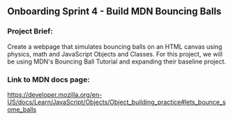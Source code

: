 ## Onboarding Sprint 4 - Build MDN Bouncing Balls

### Project Brief:
Create a webpage that simulates bouncing balls on an HTML canvas using physics, math and JavaScript Objects and Classes. For this project, we will be using MDN's Bouncing Ball Tutorial and expanding their baseline project.

### Link to MDN docs page:
https://developer.mozilla.org/en-US/docs/Learn/JavaScript/Objects/Object_building_practice#lets_bounce_some_balls
